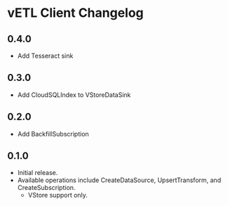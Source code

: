 # vETL Client Changelog
## 0.4.0
* Add Tesseract sink

## 0.3.0
* Add CloudSQLIndex to VStoreDataSink

## 0.2.0
* Add BackfillSubscription
    
## 0.1.0
* Initial release.
* Available operations include CreateDataSource, UpsertTransform, and CreateSubscription.
    * VStore support only.
